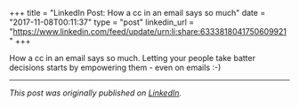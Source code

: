 +++
title = "LinkedIn Post: How a cc in an email says so much"
date = "2017-11-08T00:11:37"
type = "post"
linkedin_url = "https://www.linkedin.com/feed/update/urn:li:share:6333818041750609921"
+++

How a cc in an email says so much. Letting your people take batter decisions starts by empowering them - even on emails :-)

---

*This post was originally published on [LinkedIn](https://www.linkedin.com/in/adrianmoreno/recent-activity/all/).*